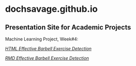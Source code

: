 # dochsavage.github.io
## Presentation Site for Academic Projects

Machine Learning Project, Week#4:

*[HTML Effective Barbell Exercise Detection](https://dochsavage.github.io/project4.html)*

*[RMD Effective Barbell Exercise Detection](https://dochsavage.github.io/project4.rmd)*

